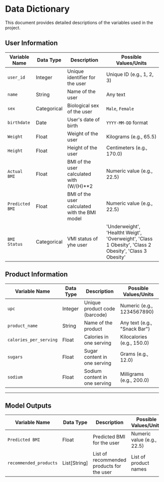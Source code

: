 # Data Dictionary

This document provides detailed descriptions of the variables used in the project.

## User Information

| Variable Name       | Data Type   | Description                                    | Possible Values/Units          |
|---------------------|-------------|------------------------------------------------|--------------------------------|
| `user_id`           | Integer     | Unique identifier for the user                | Unique ID (e.g., 1, 2, 3)      |
| `name`              | String      | Name of the user                              | Any text                       |
| `sex`               | Categorical | Biological sex of the user                    | `Male`, `Female`               |
| `birthdate`         | Date        | User's date of birth                          | `YYYY-MM-DD` format            |
| `Weight`            | Float       | Weight of the user                            | Kilograms (e.g., 65.5)         |
| `Height`            | Float       | Height of the user                            | Centimeters (e.g., 170.0)      |
| `Actual BMI`        | Float       | BMI of the user calculated with (W/(H)**2     | Numeric value (e.g., 22.5)     |
| `Predicted BMI`     | Float       | BMI of the user calculated with the BMI model | Numeric value (e.g., 22.5)     |
| `BMI Status`        | Categorical | VMI status of yhe user                        | 'Underweight', 'Healtht Weigt', 'Overweight', 'Class 1 Obesity', 'Class 2 Obesity', 'Class 3 Obesity' |     |


## Product Information

| Variable Name       | Data Type   | Description                                    | Possible Values/Units          |
|---------------------|-------------|------------------------------------------------|--------------------------------|
| `upc`               | Integer     | Unique product code (barcode)                 | Numeric (e.g., 1234567890)     |
| `product_name`      | String      | Name of the product                           | Any text (e.g., "Snack Bar")   |
| `calories_per_serving` | Float    | Calories in one serving                       | Kilocalories (e.g., 150.0)     |
| `sugars`            | Float       | Sugar content in one serving                  | Grams (e.g., 12.0)             |
| `sodium`            | Float       | Sodium content in one serving                 | Milligrams (e.g., 200.0)       |

---

## Model Outputs

| Variable Name       | Data Type   | Description                                    | Possible Values/Units          |
|---------------------|-------------|------------------------------------------------|--------------------------------|
| `Predicted BMI`     | Float       | Predicted BMI for the user                     | Numeric value (e.g., 22.5)     |
| `recommended_products` | List[String] | List of recommended products for the user   | List of product names          |
